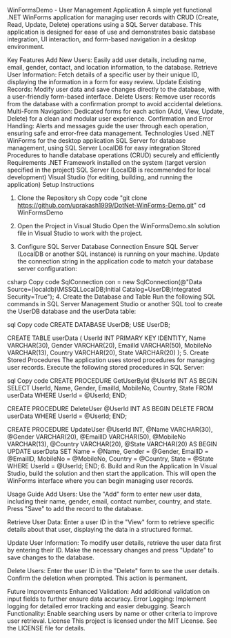 WinFormsDemo - User Management Application
A simple yet functional .NET WinForms application for managing user records with CRUD (Create, Read, Update, Delete) operations using a SQL Server database. This application is designed for ease of use and demonstrates basic database integration, UI interaction, and form-based navigation in a desktop environment.

Key Features
Add New Users: Easily add user details, including name, email, gender, contact, and location information, to the database.
Retrieve User Information: Fetch details of a specific user by their unique ID, displaying the information in a form for easy review.
Update Existing Records: Modify user data and save changes directly to the database, with a user-friendly form-based interface.
Delete Users: Remove user records from the database with a confirmation prompt to avoid accidental deletions.
Multi-Form Navigation: Dedicated forms for each action (Add, View, Update, Delete) for a clean and modular user experience.
Confirmation and Error Handling: Alerts and messages guide the user through each operation, ensuring safe and error-free data management.
Technologies Used
.NET WinForms for the desktop application
SQL Server for database management, using SQL Server LocalDB for easy integration
Stored Procedures to handle database operations (CRUD) securely and efficiently
Requirements
.NET Framework installed on the system (target version specified in the project)
SQL Server (LocalDB is recommended for local development)
Visual Studio (for editing, building, and running the application)
Setup Instructions
1. Clone the Repository
sh
Copy code
"git clone https://github.com/uprakash1999/DotNet-WinForms-Demo.git"
cd WinFormsDemo
2. Open the Project in Visual Studio
Open the WinFormsDemo.sln solution file in Visual Studio to work with the project.

3. Configure SQL Server Database Connection
Ensure SQL Server (LocalDB or another SQL instance) is running on your machine. Update the connection string in the application code to match your database server configuration:

csharp
Copy code
SqlConnection con = new SqlConnection(@"Data Source=(localdb)\MSSQLLocalDB;Initial Catalog=UserDB;Integrated Security=True");
4. Create the Database and Table
Run the following SQL commands in SQL Server Management Studio or another SQL tool to create the UserDB database and the userData table:

sql
Copy code
CREATE DATABASE UserDB;
USE UserDB;

CREATE TABLE userData (
    UserId INT PRIMARY KEY IDENTITY,
    Name VARCHAR(30),
    Gender VARCHAR(20),
    EmailId VARCHAR(50),
    MobileNo VARCHAR(13),
    Country VARCHAR(20),
    State VARCHAR(20)
);
5. Create Stored Procedures
The application uses stored procedures for managing user records. Execute the following stored procedures in SQL Server:

sql
Copy code
CREATE PROCEDURE GetUserById
    @UserId INT
AS
BEGIN
    SELECT UserId, Name, Gender, EmailId, MobileNo, Country, State
    FROM userData
    WHERE UserId = @UserId;
END;

CREATE PROCEDURE DeleteUser
    @UserId INT
AS
BEGIN
    DELETE FROM userData
    WHERE UserId = @UserId;
END;

CREATE PROCEDURE UpdateUser
    @UserId INT,
    @Name VARCHAR(30),
    @Gender VARCHAR(20),
    @EmailID VARCHAR(50),
    @MobileNo VARCHAR(13),
    @Country VARCHAR(20),
    @State VARCHAR(20)
AS
BEGIN
    UPDATE userData
    SET Name = @Name,
        Gender = @Gender,
        EmailID = @EmailID,
        MobileNo = @MobileNo,
        Country = @Country,
        State = @State
    WHERE UserId = @UserId;
END;
6. Build and Run the Application
In Visual Studio, build the solution and then start the application. This will open the WinForms interface where you can begin managing user records.

Usage Guide
Add Users: Use the "Add" form to enter new user data, including their name, gender, email, contact number, country, and state. Press "Save" to add the record to the database.

Retrieve User Data: Enter a user ID in the "View" form to retrieve specific details about that user, displaying the data in a structured format.

Update User Information: To modify user details, retrieve the user data first by entering their ID. Make the necessary changes and press "Update" to save changes to the database.

Delete Users: Enter the user ID in the "Delete" form to see the user details. Confirm the deletion when prompted. This action is permanent.

Future Improvements
Enhanced Validation: Add additional validation on input fields to further ensure data accuracy.
Error Logging: Implement logging for detailed error tracking and easier debugging.
Search Functionality: Enable searching users by name or other criteria to improve user retrieval.
License
This project is licensed under the MIT License. See the LICENSE file for details.
